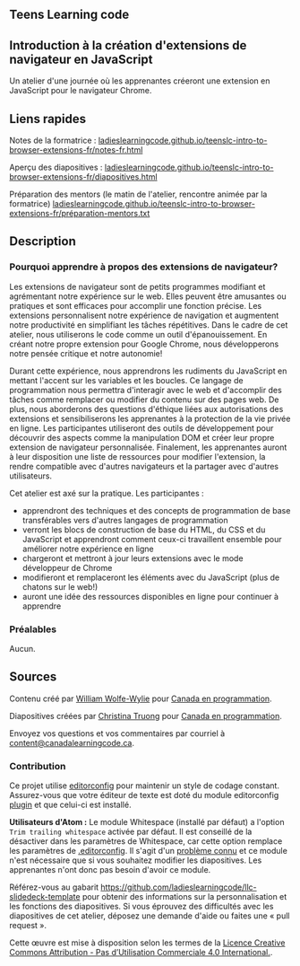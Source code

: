 ## Teens Learning code
## Introduction à la création d'extensions de navigateur en JavaScript

Un atelier d'une journée où les apprenantes créeront une extension en JavaScript pour le navigateur Chrome.

## Liens rapides

Notes de la formatrice : <a href="https://ladieslearningcode.github.io/teenslc-intro-to-browser-extensions-fr/notes-fr.html">ladieslearningcode.github.io/teenslc-intro-to-browser-extensions-fr/notes-fr.html</a>

Aperçu des diapositives : <a href="https://ladieslearningcode.github.io/teenslc-intro-to-browser-extensions-fr/diapositives.html">ladieslearningcode.github.io/teenslc-intro-to-browser-extensions-fr/diapositives.html</a>

Préparation des mentors (le matin de l'atelier, rencontre animée par la formatrice) <a href="https://ladieslearningcode.github.io/teenslc-intro-to-browser-extensions-fr/préparation-mentors.txt">ladieslearningcode.github.io/teenslc-intro-to-browser-extensions-fr/préparation-mentors.txt</a>

## Description

### Pourquoi apprendre à propos des extensions de navigateur?
Les extensions de navigateur sont de petits programmes modifiant et agrémentant notre expérience sur le web. Elles peuvent être amusantes ou pratiques et sont efficaces pour accomplir une fonction précise. Les extensions personnalisent notre expérience de navigation et augmentent notre productivité en simplifiant les tâches répétitives. Dans le cadre de cet atelier, nous utiliserons le code comme un outil d'épanouissement. En créant notre propre extension pour Google Chrome, nous développerons notre pensée critique et notre autonomie!

Durant cette expérience, nous apprendrons les rudiments du JavaScript en mettant l'accent sur les variables et les boucles. Ce langage de programmation nous permettra d'interagir avec le web et d'accomplir des tâches comme remplacer ou modifier du contenu sur des pages web. De plus, nous aborderons des questions d'éthique liées aux autorisations des extensions et sensibiliserons les apprenantes à la protection de la vie privée en ligne. Les participantes utiliseront des outils de développement pour découvrir des aspects comme la manipulation DOM et créer leur propre extension de navigateur personnalisée. Finalement, les apprenantes auront à leur disposition une liste de ressources pour modifier l'extension, la rendre compatible avec d'autres navigateurs et la partager avec d'autres utilisateurs.

Cet atelier est axé sur la pratique. Les participantes :
* apprendront des techniques et des concepts de programmation de base transférables vers d'autres langages de programmation
* verront les blocs de construction de base du HTML, du CSS et du JavaScript et apprendront comment ceux-ci travaillent ensemble pour améliorer notre expérience en ligne
* chargeront et mettront à jour leurs extensions avec le mode développeur de Chrome
* modifieront et remplaceront les éléments avec du JavaScript (plus de chatons sur le web!)
* auront une idée des ressources disponibles en ligne pour continuer à apprendre

### Préalables
Aucun.

## Sources

Contenu créé par [William Wolfe-Wylie](http://www.wolfewylie.com) pour [Canada en programmation](http://canadalearningcode.ca).

Diapositives créées par [Christina Truong](http://christinatruong.com) pour [Canada en programmation](http://canadalearningcode.ca).

Envoyez vos questions et vos commentaires par courriel à <content@canadalearningcode.ca>.

### Contribution

Ce projet utilise [editorconfig](http://editorconfig.org/) pour maintenir un style de codage constant. Assurez-vous que votre éditeur de texte est doté du module editorconfig [plugin](http://editorconfig.org/#download) et que celui-ci est installé.

**Utilisateurs d'Atom :** Le module Whitespace (installé par défaut) a l'option `Trim trailing whitespace` activée par défaut. Il est conseillé de la désactiver dans les paramètres de Whitespace, car cette option remplace les paramètres de [.editorconfig](.editorconfig). Il s'agit d'un [problème connu](https://github.com/sindresorhus/atom-editorconfig/issues/3) et ce module n'est nécessaire que si vous souhaitez modifier les diapositives. Les apprenantes n'ont donc pas besoin d'avoir ce module.

Référez-vous au gabarit https://github.com/ladieslearningcode/llc-slidedeck-template pour obtenir des informations sur la personnalisation et les fonctions des diapositives. Si vous éprouvez des difficultés avec les diapositives de cet atelier, déposez une demande d'aide ou faites une « pull request ».

Cette œuvre est mise à disposition selon les termes de la <a rel="license" href="https://creativecommons.org/licenses/by-nc/4.0/deed.fr">Licence Creative Commons Attribution - Pas d’Utilisation Commerciale 4.0 International.</a>.
